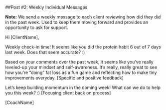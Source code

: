##Post #2: Weekly Individual Messages 

**Note:** We send a weekly message to each client reviewing how did they did in the past week. Used to keep them moving forward and provides an opportunity to ask for support.

Hi [ClientName],

Weekly check-in time! It seems like you did the protein habit 6 out of 7 days last week. Does that seem accurate? :)

Based on your comments over the past week, it seems like you’ve really leveled-up your mindset and self-awareness. It’s really, really great to see how you’re “doing” fat loss as a fun game and reflecting how to make tiny improvements everyday. [Specific and positive feedback]

Let’s keep building momentum in the coming week! What can we do to help you this week? :) [Focusing client back on process]

[CoachName]

